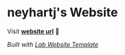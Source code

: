 
# neyhartj's Website

Visit **[website url](#)** 🚀

_Built with [Lab Website Template](https://greene-lab.gitbook.io/lab-website-template-docs)_


